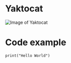 # Yaktocat
![Image of Yaktocat](https://octodex.github.com/images/yaktocat.png)

# Code example
```
print("Hello World")
```
